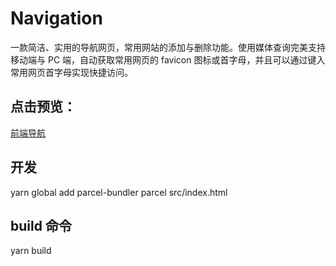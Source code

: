 # Navigation

一款简洁、实用的导航网页，常用网站的添加与删除功能。使用媒体查询完美支持移动端与 PC 端，自动获取常用网页的 favicon 图标或首字母，并且可以通过键入常用网页首字母实现快捷访问。

## 点击预览：

[前端导航](https://tq13111.github.io/nav/dist/index.html)


## 开发

yarn global add parcel-bundler
parcel src/index.html

## build 命令

yarn build

